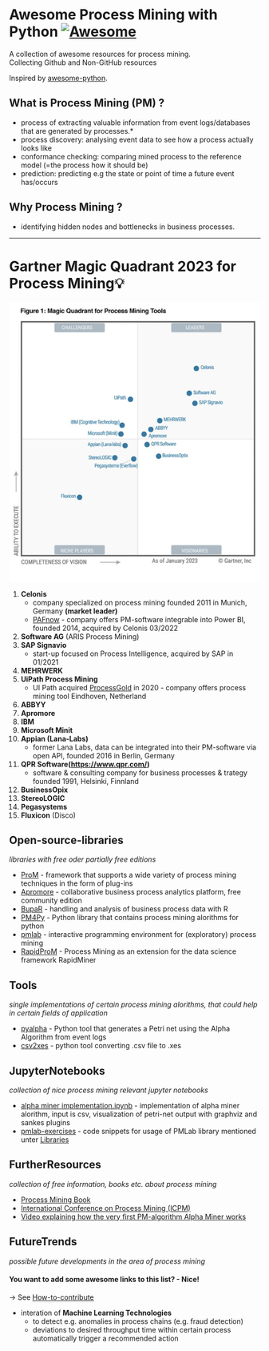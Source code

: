 # Awesome Process Mining with Python [![Awesome](https://cdn.rawgit.com/sindresorhus/awesome/d7305f38d29fed78fa85652e3a63e154dd8e8829/media/badge.svg)](https://github.com/sindresorhus/awesome)
A collection of awesome resources for process mining. <br>
Collecting Github and Non-GitHub resources

Inspired by [awesome-python](https://github.com/vinta/awesome-python).


## What is Process Mining (PM) ? <br>
* process of extracting valuable information from event logs/databases that are generated by processes.*
 * process discovery: analysing event data to see how a process actually looks like
 * conformance checking: comparing mined process to the reference model (=the process how it should be)
 * prediction: predicting e.g the state or point of time a future event has/occurs  

## Why Process Mining ? <br>
* identifying hidden nodes and bottlenecks in business processes.

---
# Gartner Magic Quadrant 2023 for Process Mining💡 

 ![Gartner Process Mining 2023](2023-gartner-process-mining.jpg)

1. **Celonis**
   * company specialized on process mining founded 2011 in Munich, Germany <b>(market leader) </b>
   * [PAFnow](https://pafnow.com/) - company offers PM-software integrable into Power BI, founded 2014, acquired by Celonis 03/2022
2. **Software AG** (ARIS Process Mining)
3. **SAP Signavio**
   * start-up focused on Process Intelligence, acquired by SAP in 01/2021 
5. **MEHRWERK**
6. **UiPath Process Mining** 
    * UI Path acquired [ProcessGold](https://processgold.com) in 2020 - company offers process mining tool Eindhoven, Netherland
7. **ABBYY**
8. **Apromore**
9. **IBM**
10. **Microsoft Minit**
11. **Appian (Lana-Labs)**
    * former Lana Labs, data can be integrated into their PM-software via open API, founded 2016 in Berlin, Germany
13. **QPR Software(https://www.qpr.com/)**
    * software & consulting company for business processes & trategy founded 1991, Helsinki, Finnland
15. **BusinessOpix**
16.  **StereoLOGIC**
17.  **Pegasystems**
18. **Fluxicon** (Disco)


## Open-source-libraries
*libraries with free oder partially free editions*

* [ProM](http://promtools.org/doku.php) - framework that supports a wide variety of process mining techniques in the form of plug-ins
* [Apromore](https://apromore.org) - collaborative business process analytics platform, free community edition
* [BupaR](https://bupar.net/) - handling and analysis of business process data with R
* [PM4Py](https://pm4py.fit.fraunhofer.de/) - Python library that contains process mining alorithms for python
* [pmlab](https://github.com/pmlab/pmlab-full) -  interactive programming environment for (exploratory) process mining
* [RapidProM](https://github.com/rapidprom) - Process Mining as an extension for the data science framework RapidMiner

## Tools
*single implementations of certain process mining alorithms, that could help in certain fields of application*

* [pyalpha](https://github.com/zhoudaxia233/pyalpha) - Python tool that generates a Petri net using the Alpha Algorithm from event logs
* [csv2xes](https://github.com/rudeigerc/csv2xes) - python tool converting .csv file to .xes 

## JupyterNotebooks
*collection of nice process mining relevant jupyter notebooks*

* [alpha miner implementation.ipynb](https://github.com/mehdi149/Learning-projects/blob/master/Alpha%20miner%20implementation.ipynb) - implementation of alpha miner alorithm, input is csv, visualization of petri-net output with graphviz and sankes plugins
* [pmlab-exercises](https://github.com/pmlab/pmlab-exercises/tree/master/from-scratch) - code snippets for usage of PMLab library mentioned unter [Libraries](#libraries)
 
## FurtherResources
*collection of free information, books etc. about process mining*

* [Process Mining Book](https://fluxicon.com/book/read/#)
* [International Conference on Process Mining (ICPM)](https://icpmconference.org)
* [Video explaining how the very first PM-algorithm Alpha Miner works](https://www.futurelearn.com/courses/process-mining/0/steps/15636)
 
## FutureTrends
*possible future developments in the area of process mining*

#### You want to add some awesome links to this list?  - Nice!<br> 
→ See [How-to-contribute](https://github.com/TheWoops/awesome-processmining/blob/master/CONTRIBUTING.md)

* interation of <b>Machine Learning Technologies</b>
    * to detect e.g. anomalies in process chains (e.g. fraud detection)
    * deviations to desired throughput time within certain process automatically trigger a recommended action
    
